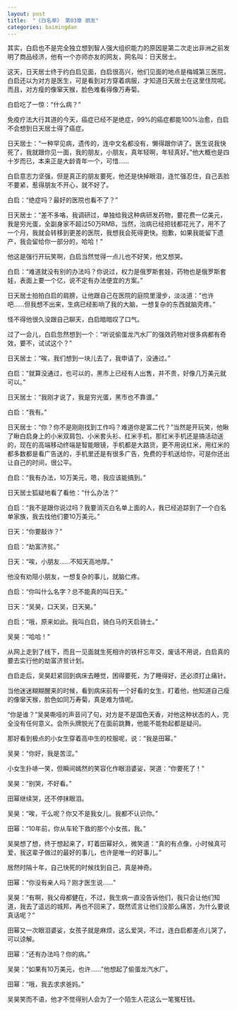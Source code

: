 ```yaml
---
layout: post
title:  "《白名单》 第03章 朋友"
categories: baimingdan
---
```

其实，白启也不是完全独立想到智人强大组织能力的原因是第二次走出非洲之前发明了商品经济，他有一个亦师亦友的网友，网名叫：日天居士。

这天，日天居士终于约白启见面，白启很高兴，他们见面的地点是梅城第三医院，白启还以为对方是医生，可是看到对方穿着病服，才知道日天居士在这里住院呢。而且，对方瘦的像窜天猴，脸色难看得像万寿菊。

白启吃了一惊：“什么病？”

免疫疗法大行其道的今天，癌症已经不是绝症，99%的癌症都能100%治愈，白启不会想到日天居士得了癌症。

日天居士：“一种罕见病，遗传的，连中文名都没有，懒得跟你讲了。医生说我快死了，我就跟你见一面，我的朋友，小朋友，真年轻啊，年轻真好。”他大概也是四十岁而已，本来正是大龄青年一个，可惜……

白启意志力坚强，但是真正的朋友要死，他还是快掉眼泪，连忙强忍住，自己丢脸不要紧，惹得朋友不开心，就不好了。

白启：“绝症吗？最好的医院也看不了？”

日天居士：“差不多咯，我调研过，单独给我这种病研发药物，要花费一亿美元，我是穷光蛋，全副身家不超过50万RMB，当然，治病已经把钱都花光了，用不了一个月，我就会转移到更差的医院，我想我会死得更快。抱歉，如果我能留下遗产，我会留给你一部分的，哈哈！”

他这是强行开玩笑啊，白启当然觉得一点儿也不好笑，他又想哭。

白启：“难道就没有别的办法吗？你说过，权力是俄罗斯套娃，药物也是俄罗斯套娃，表面上要一个亿，说不定有办法便宜的方案。”

日天居士拍拍白启的肩膀，让他跟自己在医院的庭院里漫步，淡淡道：“也许吧……但我想不出来，生病已经影响了我的大脑，一想复杂的东西就脑壳疼。”

怪不得他很久没跟自己聊天，白启暗暗叹了口气。

过了一会儿，白启忽然想到一个：“听说偷蛋龙汽水厂的强效药物对很多病都有奇效，要不，试试这个？”

日天居士：“唉，我们想到一块儿去了，我申请了，没通过。”

白启：“就算没通过，也可以的，黑市上已经有人出售，并不贵，好像几万美元就可以。”

日天居士：“我刚才说了，我是穷光蛋，黑市也不靠谱。”

白启：“我有。”

日天居士：“你？你不是刚刚找到工作吗？难道你是富二代？”当然是开玩笑，他瞅了瞅白启身上的小米双肩包、小米套头衫、红米手机，那红米手机还是搞活动送的，现在的高端移动终端是智能眼镜，手机都是大路货，更不用说红米，用红米的都多数都是看广告送的，手机里还是有很多广告，免费的手机送给你，可是你还出让自己的时间，很公平。

白启：“我有办法，10万美元，嗯，我应该能搞到。”

日天居士狐疑地看了看他：“什么办法？”

白启：“我不是跟你说过吗？我要消灭白名单上面的人，我已经追踪到了一个白名单家族，我去找他们要10万美元。”

日天：“你要敲诈？”

白启：“劫富济贫。”

日天：“唉，小朋友……不知天高地厚。”

他没有劝阻小朋友，一想复杂的事儿，就脑仁疼。

白启：“你叫什么名字？总不能真的叫日天。”

日天：“吴昊，口天吴，日天昊。”

白启：“哦，原来如此。我叫白启，骑白马的天启骑士。”

吴昊：“哈哈！”

从网上走到了线下，而且一见面就生死相许的铁杆忘年交，废话不用说，白启真的要去实行他的劫富济贫计划。

白启走后，吴昊赶紧回到病床去睡觉，困得要死，为了睡得好，还必须打止痛针。

当他迷迷糊糊醒来的时候，看到病床前有一个好看的女生，盯着他，他知道自己瘦的像窜天猴，脸色如同万寿菊，真是难为情呢。

“你是谁？”吴昊嘶哑的声音问了句，对方是不是国色天香，对他这种状态的人，完全没有任何意义。会所头牌脱光了在面前跳舞，他能不能勃起都是疑问。

那好看到极点的小女生穿着高中生的校服呢，说：“我是田幂。”

吴昊：“你好，我是苦涩。”

小女生扑哧一笑，但瞬间嫣然的笑容化作眼泪婆娑，哭道：“你要死了！”

吴昊：“别哭，不好看。”

田幂继续哭，还不停抹眼泪。

吴昊：“唉，干么呢？你又不是我女儿。我都不认识你。”

田幂：“10年前，你从车轮下救的那个小女孩，我。”

吴昊想了想，终于想起来了，盯着田幂好久，微笑道：“真的有点像，小时候真可爱，我这辈子做过的最好的事儿，也许是唯一的好事儿。”

居然时隔十年，自己快死的时候找到自己，真是神奇。

田幂：“你没有亲人吗？刚才医生说……”

吴昊：“有啊，我父母都健在，不过，我生病一直没告诉他们，我只会让他们知道，我去了遥远的城邦，再也不回来了，既然谎言让他们没那么痛苦，为什么要说真话呢？”

田幂又一次眼泪婆娑，女孩子就是麻烦，这么爱哭，不过，连白启都差点儿哭了，可以谅解。

田幂：“还有办法吗？你的病。”

吴昊：“如果有10万美元，也许……”他想起了偷蛋龙汽水厂。

田幂：“哦，我去求求爸妈。”

吴昊笑而不语，他才不觉得别人会为了一个陌生人花这么一笔冤枉钱。
